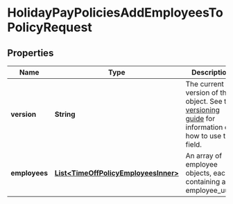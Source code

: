 

# HolidayPayPoliciesAddEmployeesToPolicyRequest


## Properties

| Name | Type | Description | Notes |
|------------ | ------------- | ------------- | -------------|
|**version** | **String** | The current version of the object. See the [versioning guide](https://docs.gusto.com/embedded-payroll/docs/idempotency) for information on how to use this field. |  |
|**employees** | [**List&lt;TimeOffPolicyEmployeesInner&gt;**](TimeOffPolicyEmployeesInner.md) | An array of employee objects, each containing an employee_uuid. |  [optional] |



